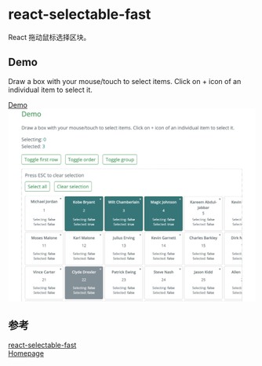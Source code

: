 # react-selectable-fast
React 拖动鼠标选择区块。

## Demo
Draw a box with your mouse/touch to select items. Click on + icon of an individual item to select it.    

[Demo](https://react-selectable-fast.vercel.app/#demo)
![use](./../images/react-selectable-fast.png)  



## 参考
[react-selectable-fast](https://github.com/valerybugakov/react-selectable-fast)  
[Homepage](https://react-selectable-fast.vercel.app)